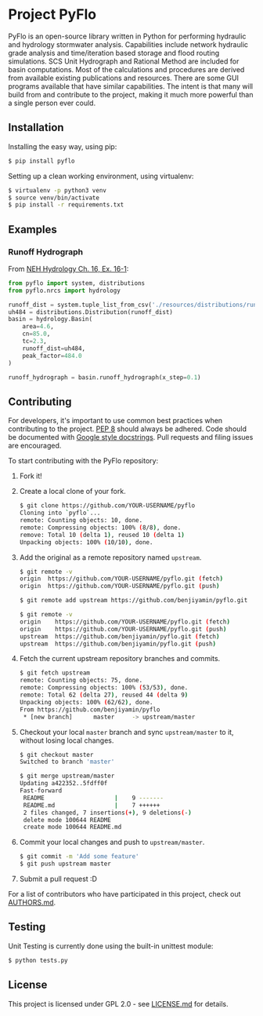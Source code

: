 # Project PyFlo

PyFlo is an open-source library written in Python for performing
hydraulic and hydrology stormwater analysis. Capabilities include
network hydraulic grade analysis and time/iteration based storage and flood
routing simulations. SCS Unit Hydrograph and Rational Method are included
for basin computations. Most of the calculations and procedures are
derived from available existing publications and resources. There are
some GUI programs available that have similar capabilities. The intent is
that many will build from and contribute to the project, making it much
more powerful than a single person ever could.

## Installation

Installing the easy way, using pip:

```bash
$ pip install pyflo
```

Setting up a clean working environment, using virtualenv:

```bash
$ virtualenv -p python3 venv
$ source venv/bin/activate
$ pip install -r requirements.txt
```

## Examples

### Runoff Hydrograph

From [NEH Hydrology Ch. 16, Ex. 16-1](http://www.wcc.nrcs.usda.gov/ftpref/wntsc/H&H/NEHhydrology/ch16.pdf#page=15):

```python
from pyflo import system, distributions
from pyflo.nrcs import hydrology

runoff_dist = system.tuple_list_from_csv('./resources/distributions/runoff/scs484.csv')
uh484 = distributions.Distribution(runoff_dist)
basin = hydrology.Basin(
    area=4.6,
    cn=85.0,
    tc=2.3,
    runoff_dist=uh484,
    peak_factor=484.0
)

runoff_hydrograph = basin.runoff_hydrograph(x_step=0.1)
```

## Contributing

For developers, it's important to use common best practices when contributing to the project.
[PEP 8](https://www.python.org/dev/peps/pep-0008/) should always be adhered. Code should be
documented with [Google style docstrings](http://sphinxcontrib-napoleon.readthedocs.io/en/latest/example_google.html).
Pull requests and filing issues are encouraged.

To start contributing with the PyFlo repository:

1. Fork it!

2. Create a local clone of your fork.

    ```bash
    $ git clone https://github.com/YOUR-USERNAME/pyflo
    Cloning into `pyflo`...
    remote: Counting objects: 10, done.
    remote: Compressing objects: 100% (8/8), done.
    remove: Total 10 (delta 1), reused 10 (delta 1)
    Unpacking objects: 100% (10/10), done.
    ```

3. Add the original as a remote repository named `upstream`.

    ```bash
    $ git remote -v
    origin  https://github.com/YOUR-USERNAME/pyflo.git (fetch)
    origin  https://github.com/YOUR-USERNAME/pyflo.git (push)
    
    $ git remote add upstream https://github.com/benjiyamin/pyflo.git
    
    $ git remote -v
    origin    https://github.com/YOUR-USERNAME/pyflo.git (fetch)
    origin    https://github.com/YOUR-USERNAME/pyflo.git (push)
    upstream  https://github.com/benjiyamin/pyflo.git (fetch)
    upstream  https://github.com/benjiyamin/pyflo.git (push)
    ```

4. Fetch the current upstream repository branches and commits.

    ```bash
    $ git fetch upstream
    remote: Counting objects: 75, done.
    remote: Compressing objects: 100% (53/53), done.
    remote: Total 62 (delta 27), reused 44 (delta 9)
    Unpacking objects: 100% (62/62), done.
    From https://github.com/benjiyamin/pyflo
     * [new branch]      master     -> upstream/master
    ```

5. Checkout your local `master` branch and sync `upstream/master` to it, without losing 
local changes.

    ```bash
    $ git checkout master
    Switched to branch 'master'
    
    $ git merge upstream/master
    Updating a422352..5fdff0f
    Fast-forward
     README                    |    9 -------
     README.md                 |    7 ++++++
     2 files changed, 7 insertions(+), 9 deletions(-)
     delete mode 100644 README
     create mode 100644 README.md
    ```

6. Commit your local changes and push to `upstream/master`.

    ```bash
    $ git commit -m 'Add some feature'
    $ git push upstream master
    ```

7. Submit a pull request :D

For a list of contributors who have participated in this project,
check out [AUTHORS.md](AUTHORS.md).

## Testing

Unit Testing is currently done using the built-in unittest module:

```bash
$ python tests.py
```

## License

This project is licensed under GPL 2.0 - see [LICENSE.md](LICENSE.md) for details.